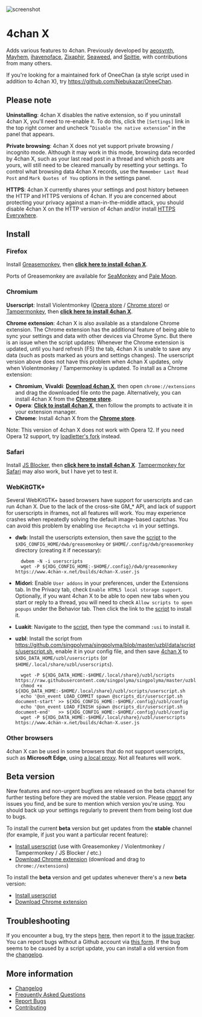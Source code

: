 ![screenshot](https://ccd0.github.io/4chan-x/img/screenshot.png)
# 4chan X
Adds various features to 4chan.
Previously developed by [aeosynth](https://github.com/aeosynth/4chan-x), [Mayhem](https://github.com/MayhemYDG/4chan-x), [ihavenoface](https://github.com/ihavenoface/4chan-x), [Zixaphir](https://github.com/zixaphir/appchan-x), [Seaweed](https://github.com/seaweedchan/4chan-x), and [Spittie](https://github.com/Spittie/4chan-x), with contributions from many others.

If you're looking for a maintained fork of OneeChan (a style script used in addition to 4chan X), try
https://github.com/Nebukazar/OneeChan.

## Please note
**Uninstalling**: 4chan X disables the native extension, so if you uninstall 4chan X, you'll need to re-enable it. To do this, click the `[Settings]` link in the top right corner and uncheck "`Disable the native extension`" in the panel that appears.

**Private browsing**: 4chan X does not yet support private browsing / incognito mode. Although it may work in this mode, browsing data recorded by 4chan X, such as your last read post in a thread and which posts are yours, will still need to be cleared manually by resetting your settings. To control what browsing data 4chan X records, use the `Remember Last Read Post` and `Mark Quotes of You` options in the settings panel.

**HTTPS**: 4chan X currently shares your settings and post history between the HTTP and HTTPS versions of 4chan. If you are concerned about protecting your privacy against a man-in-the-middle attack, you should disable 4chan X on the HTTP version of 4chan and/or install [HTTPS Everywhere](https://www.eff.org/https-everywhere).

## Install

### Firefox
Install [Greasemonkey](https://addons.mozilla.org/en-US/firefox/addon/greasemonkey/), then **[click here to install 4chan X](https://www.4chan-x.net/builds/4chan-X.user.js)**.

Ports of Greasemonkey are available for [SeaMonkey](https://sourceforge.net/projects/gmport/) and [Pale Moon](https://github.com/janekptacijarabaci/greasemonkey/releases/latest).

### Chromium
**Userscript**: Install Violentmonkey ([Opera store](https://addons.opera.com/en/extensions/details/violent-monkey/) / [Chrome store](https://chrome.google.com/webstore/detail/violent-monkey/jinjaccalgkegednnccohejagnlnfdag)) or [Tampermonkey](https://tampermonkey.net/), then **[click here to install 4chan X](https://www.4chan-x.net/builds/4chan-X.user.js)**.

**Chrome extension**: 4chan X is also available as a standalone Chrome extension. The Chrome extension has the additional feature of being able to sync your settings and data with other devices via Chrome Sync. But there is an issue when the script updates: Whenever the Chrome extension is updated, until you hard refresh (F5) the tab, 4chan X is unable to save any data (such as posts marked as yours and settings changes). The userscript version above does not have this problem when 4chan X updates, only when Violentmonkey / Tampermonkey is updated. To install as a Chrome extension:

- **Chromium**, **Vivaldi**: **[Download 4chan X](https://www.4chan-x.net/builds/4chan-X.crx)**, then open `chrome://extensions` and drag the downloaded file onto the page. Alternatively, you can install 4chan X from the **[Chrome store](https://chrome.google.com/webstore/detail/ohnjgmpcibpbafdlkimncjhflgedgpam)**.
- **Opera**: **[Click to install 4chan X](https://www.4chan-x.net/builds/4chan-X.crx)**, then follow the prompts to activate it in your extension manager.
- **Chrome**: Install 4chan X from the **[Chrome store](https://chrome.google.com/webstore/detail/ohnjgmpcibpbafdlkimncjhflgedgpam)**.

Note: This version of 4chan X does not work with Opera 12. If you need Opera 12 support, try [loadletter's fork](https://github.com/loadletter/4chan-x) instead.

### Safari
Install [JS Blocker](http://jsblocker.toggleable.com/), then **[click here to install 4chan X](https://www.4chan-x.net/builds/4chan-X.user.js)**. [Tampermonkey for Safari](http://tampermonkey.net/?browser=safari) may also work, but I have yet to test it.

### WebKitGTK+
Several WebKitGTK+ based browsers have support for userscripts and can run 4chan X. Due to the lack of the cross-site GM_* API, and lack of support for userscripts in iframes, not all features will work. You may experience crashes when repeatedly solving the default image-based captchas. You can avoid this problem by enabling `Use Recaptcha v1` in your settings.

- **dwb**: Install the userscripts extension, then save the [script](https://www.4chan-x.net/builds/4chan-X.user.js) to the `$XDG_CONFIG_HOME/dwb/greasemonkey` or `$HOME/.config/dwb/greasemonkey` directory (creating it if necessary):

        dwbem -N -i userscripts
        wget -P ${XDG_CONFIG_HOME:-$HOME/.config}/dwb/greasemonkey https://www.4chan-x.net/builds/4chan-X.user.js

- **Midori**: Enable `User addons` in your preferences, under the Extensions tab. In the Privacy tab, check `Enable HTML5 local storage support`. Optionally, if you want 4chan X to be able to open new tabs when you start or reply to a thread, you will need to check `Allow scripts to open popups` under the Behavior tab. Then click the link to the [script](https://www.4chan-x.net/builds/4chan-X.user.js) to install it.

- **Luakit**: Navigate to the [script](https://www.4chan-x.net/builds/4chan-X.user.js), then type the command `:usi` to install it.

- **uzbl**: Install the script from https://github.com/singpolyma/singpolyma/blob/master/uzbl/data/scripts/userscript.sh, enable it in your config file, and then save [4chan X](https://www.4chan-x.net/builds/4chan-X.user.js) to `$XDG_DATA_HOME/uzbl/userscripts` (or `$HOME/.local/share/uzbl/userscripts`).

        wget -P ${XDG_DATA_HOME:-$HOME/.local/share}/uzbl/scripts https://raw.githubusercontent.com/singpolyma/singpolyma/master/uzbl/data/scripts/userscript.sh
        chmod +x ${XDG_DATA_HOME:-$HOME/.local/share}/uzbl/scripts/userscript.sh
        echo '@on_event LOAD_COMMIT spawn @scripts_dir/userscript.sh document-start' >> ${XDG_CONFIG_HOME:-$HOME/.config}/uzbl/config
        echo '@on_event LOAD_FINISH spawn @scripts_dir/userscript.sh document-end'   >> ${XDG_CONFIG_HOME:-$HOME/.config}/uzbl/config
        wget -P ${XDG_DATA_HOME:-$HOME/.local/share}/uzbl/userscripts https://www.4chan-x.net/builds/4chan-X.user.js

### Other browsers
4chan X can be used in some browsers that do not support userscripts, such as **Microsoft Edge**, using [a local proxy](https://github.com/ccd0/4chan-x-proxy). Not all features will work.

## Beta version
New features and non-urgent bugfixes are released on the beta channel for further testing before they are moved the stable version. Please [report](https://github.com/ccd0/4chan-x/issues?q=is%3Aopen+sort%3Aupdated-desc) any issues you find, and be sure to mention which version you're using. You should back up your settings regularly to prevent them from being lost due to bugs.

To install the current **beta** version but get updates from the **stable** channel (for example, if just you want a particular recent feature):
- [Install userscript](https://github.com/ccd0/4chan-x/raw/beta/builds/4chan-X.user.js) (use with Greasemonkey / Violentmonkey / Tampermonkey / JS Blocker / etc.)
- [Download Chrome extension](https://github.com/ccd0/4chan-x/raw/beta/builds/4chan-X.crx) (download and drag to `chrome://extensions`)

To install the **beta** version and get updates whenever there's a new **beta** version:
- [Install userscript](https://www.4chan-x.net/builds/4chan-X-beta.user.js)
- [Download Chrome extension](https://www.4chan-x.net/builds/4chan-X-beta.crx)

## Troubleshooting
If you encounter a bug, try the steps [here](https://github.com/ccd0/4chan-x/blob/master/CONTRIBUTING.md#reporting-bugs), then report it to the [issue tracker](https://github.com/ccd0/4chan-x/issues?q=is%3Aopen+sort%3Aupdated-desc). You can report bugs without a Github account via [this form](https://gitreports.com/issue/ccd0/4chan-x). If the bug seems to be caused by a script update, you can install a old version from the [changelog](https://github.com/ccd0/4chan-x/blob/master/CHANGELOG.md).

## More information
- [Changelog](https://github.com/ccd0/4chan-x/blob/master/CHANGELOG.md)
- [Frequently Asked Questions](https://github.com/ccd0/4chan-x/wiki/Frequently-Asked-Questions)
- [Report Bugs](https://gitreports.com/issue/ccd0/4chan-x)
- [Contributing](https://github.com/ccd0/4chan-x/blob/master/CONTRIBUTING.md)


